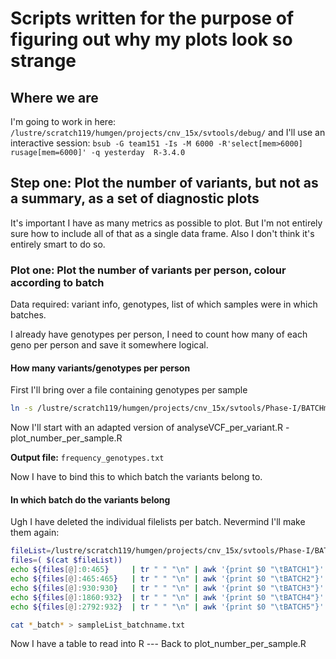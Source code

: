 # Scripts written for the purpose of figuring out why my plots look so strange

## Where we are

I'm going to work in here: ```/lustre/scratch119/humgen/projects/cnv_15x/svtools/debug/```
and I'll use an interactive session: ```bsub -G team151 -Is -M 6000 -R'select[mem>6000] rusage[mem=6000]' -q yesterday  R-3.4.0```

## Step one: Plot the number of variants, but not as a summary, as a set of diagnostic plots

It's important I have as many  metrics as possible to plot. But I'm not entirely sure how to include all of that as a single data frame. Also I don't think it's entirely smart to do so.

### Plot one: Plot the number of variants per person, colour according to batch

Data required: variant info, genotypes, list of which samples were in which batches.

I already have genotypes per person, I need to count how many of each geno per person and save it somewhere logical.

#### How many variants/genotypes per person

First I'll bring over a file containing genotypes per sample

``` bash
ln -s /lustre/scratch119/humgen/projects/cnv_15x/svtools/Phase-I/BATCHmerge/WDL_scripts/cromwell-executions/Post_Merge_SV/48e5155e-4aeb-4718-b698-c86a256855ac/call-Sort_Index_VCF/execution/BATCHmerge.AF.CN.GT.nosq.txt ./BATCHmerge.AF.CN.GT.nosq.txt
```

Now I'll start with an adapted version of analyseVCF_per_variant.R - plot_number_per_sample.R

**Output file:** ```frequency_genotypes.txt```

Now I have to bind this to which batch the variants belong to.

#### In which batch do the variants belong

Ugh I have deleted the individual filelists per batch. Nevermind I'll make them again: 

``` bash
fileList=/lustre/scratch119/humgen/projects/cnv_15x/svtools/Phase-I/BATCHmerge/input_lists/sampleList.list  
files=( $(cat $fileList))
echo ${files[@]:0:465}     | tr " " "\n" | awk '{print $0 "\tBATCH1"}' > sampleList_batch1.list
echo ${files[@]:465:465}   | tr " " "\n" | awk '{print $0 "\tBATCH2"}' > sampleList_batch2.list
echo ${files[@]:930:930}   | tr " " "\n" | awk '{print $0 "\tBATCH3"}' > sampleList_batch3.list
echo ${files[@]:1860:932}  | tr " " "\n" | awk '{print $0 "\tBATCH4"}' > sampleList_batch4.list
echo ${files[@]:2792:932}  | tr " " "\n" | awk '{print $0 "\tBATCH5"}' > sampleList_batch5.list

cat *_batch* > sampleList_batchname.txt
```

Now I have a table to read into R --- Back to plot_number_per_sample.R


